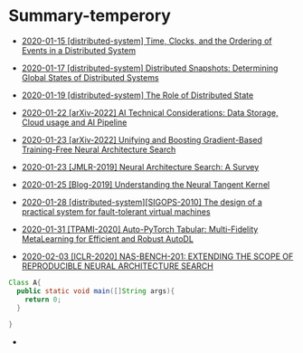 # Summary-temperory
* [2020-01-15 [distributed-system] Time, Clocks, and the Ordering of Events in a Distributed System](14.md)
* [2020-01-17 [distributed-system] Distributed Snapshots: Determining Global States of Distributed Systems](15.md)
* [2020-01-19 [distributed-system] The Role of Distributed State](16.md)
* [2020-01-22 [arXiv-2022] AI Technical Considerations: Data Storage, Cloud usage and AI Pipeline](17.md)
* [2020-01-23 [arXiv-2022] Unifying and Boosting Gradient-Based Training-Free Neural Architecture Search](18.md)
* [2020-01-23 [JMLR-2019] Neural Architecture Search: A Survey](19.md)
* [2020-01-25 [Blog-2019] Understanding the Neural Tangent Kernel](20.md)
* [2020-01-28 [distributed-system][SIGOPS-2010] The design of a practical system for fault-tolerant virtual machines](21.md)

* [2020-01-31 [TPAMI-2020] Auto-PyTorch Tabular: Multi-Fidelity MetaLearning for Efficient and Robust AutoDL]()

* [2020-02-03 [ICLR-2020] NAS-BENCH-201: EXTENDING THE SCOPE OF REPRODUCIBLE NEURAL ARCHITECTURE SEARCH]()

  

```java
Class A{
  public static void main([]String args){
    return 0;
  }
 
}
```

* 

<!-- * [2020-01-15 [OSDI-2021] A Unified Architecture for Accelerating Distributed DNN Training in Heterogeneous GPU/CPU Clusters](14.md) -->

